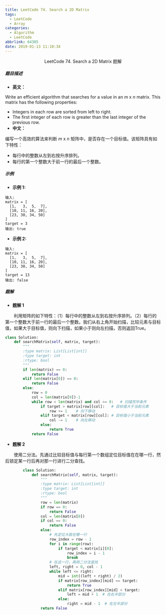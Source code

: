 ```yaml
---
title: LeetCode 74. Search a 2D Matrix
tags:
  - LeetCode
  - Array
categories:
  - Algorithm
  - LeetCode
abbrlink: 64385
date: 2019-01-13 11:10:34
---
```


<center>LeetCode 74. Search a 2D Matrix 题解</center>

<!--more-->

##### 题目描述

- **英文：** 

Write an efficient algorithm that searches for a value in an *m* x *n* matrix. This matrix has the following properties:

- Integers in each row are sorted from left to right.
- The first integer of each row is greater than the last integer of the previous row.
- **中文：** 

编写一个高效的算法来判断 *m* x *n* 矩阵中，是否存在一个目标值。该矩阵具有如下特性：

- 每行中的整数从左到右按升序排列。
- 每行的第一个整数大于前一行的最后一个整数。

##### 示例

- **示例 1:**

```
输入:
matrix = [
  [1,   3,  5,  7],
  [10, 11, 16, 20],
  [23, 30, 34, 50]
]
target = 3
输出: true
```

- **示例 2:**

```
输入:
matrix = [
  [1,   3,  5,  7],
  [10, 11, 16, 20],
  [23, 30, 34, 50]
]
target = 13
输出: false
```

##### 题解

- **题解 1**

　　利用矩阵的如下特性：（1）每行中的整数从左到右按升序排列。（2）每行的第一个整数大于前一行的最后一个整数。我们从右上角开始扫描，比较元素与目标值，如果大于目标值，则向下扫描，如果小于则向左扫描，否则返回True。

```python
class Solution:
    def searchMatrix(self, matrix, target):
        """
        :type matrix: List[List[int]]
        :type target: int
        :rtype: bool
        """
        if len(matrix) == 0:
            return False
        elif len(matrix[0]) == 0:
            return False
        else:
            row = 0
            col = len(matrix[0])-1
            while row < len(matrix) and col >= 0:	# 扫描完毕条件
                if target > matrix[row][col]:	# 目标值大于当前元素
                    row += 1	# 向下移动
                elif target < matrix[row][col]:	# 目标值小于当前元素
                    col -= 1	# 向左移动
                else:
                    return True
            return False
```



- **题解 2**

　　使用二分法。先通过比较目标值与每行第一个数组定位目标值在在哪一行，然后锁定某一行后再对那一行进行二分查找。

```python
        class Solution:
            def searchMatrix(self, matrix, target):
                """
                :type matrix: List[List[int]]
                :type target: int
                :rtype: bool
                """
                row = len(matrix)
                if row == 0:
                    return False
                col = len(matrix[0])
                if col == 0:
                    return False
                else:
                    # 先定位大致在哪一行
                    row_index = row - 1
                    for i in range(row):
                        if target < matrix[i][0]:
                            row_index = i - 1
                            break
                    # 在这一行，再用二分法查找
                    left, right = 0, col - 1
                    while left <= right:
                        mid = int((left + right) / 2)
                        if matrix[row_index][mid] == target:
                            return True
                        elif matrix[row_index][mid] < target:
                            left = mid + 1  # 在右半部分
                        else:
                            right = mid - 1  # 在左半部分
                return False
```

